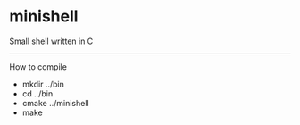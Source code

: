 minishell
=========

Small shell written in C 

---------
How to compile 

- mkdir ../bin
- cd ../bin
- cmake ../minishell
- make
